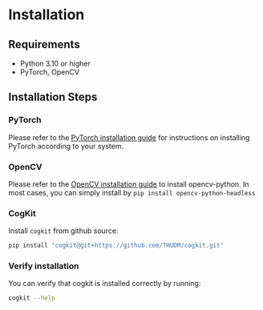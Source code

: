---
---

# Installation

## Requirements

- Python 3.10 or higher
- PyTorch, OpenCV

## Installation Steps

### PyTorch

Please refer to the [PyTorch installation guide](https://pytorch.org/get-started/locally/) for instructions on installing PyTorch according to your system.

### OpenCV

Please refer to the [OpenCV installation guide](https://github.com/opencv/opencv-python?tab=readme-ov-file#installation-and-usage) to install opencv-python. In most cases, you can simply install by `pip install opencv-python-headless`

### CogKit

Install `cogkit` from github source:

```bash
pip install "cogkit@git+https://github.com/THUDM/cogkit.git"
```


### Verify installation

You can verify that cogkit is installed correctly by running:

```bash
cogkit --help
```
